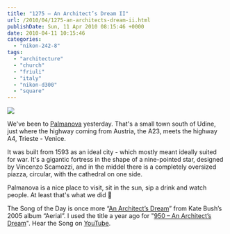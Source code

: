 ```yaml
---
title: "1275 – An Architect’s Dream II"
url: /2010/04/1275-an-architects-dream-ii.html
publishDate: Sun, 11 Apr 2010 08:15:46 +0000
date: 2010-04-11 10:15:46
categories: 
  - "nikon-242-8"
tags: 
  - "architecture"
  - "church"
  - "friuli"
  - "italy"
  - "nikon-d300"
  - "square"
---
```

<a target="_blank" href="https://d25zfm9zpd7gm5.cloudfront.net/1200x1200/2010/20100410_153903_ps.jpg"><img src="https://d25zfm9zpd7gm5.cloudfront.net/0600x0600/2010/20100410_153903_ps.jpg" /></a>

We've been to <a target="_blank" href="http://en.wikipedia.org/wiki/Palmanova">Palmanova</a> yesterday. That's a small town south of Udine, just where the highway coming from Austria, the A23, meets the highway A4, Trieste - Venice.

It was built from 1593 as an ideal city - which mostly meant ideally suited for war. It's a gigantic fortress in the shape of a nine-pointed star, designed by Vincenzo Scamozzi, and in the middel there is a completely oversized piazza, circular, with the cathedral on one side.

Palmanova is a nice place to visit, sit in the sun, sip a drink and watch people. At least that's what we did 🙂

 The Song of the Day is once more “<a target="_blank" href="http://www.lyricsmode.com/lyrics/k/kate_bush/an_architects_dream.html">An Architect’s Dream</a>” from Kate Bush’s 2005 album “Aerial”. I used the title a year ago for "<a target="_blank" href="/2009/05/950-architects-dream.html">950 – An Architect’s Dream</a>". Hear the Song on <a target="_blank" href="http://www.youtube.com/watch?v=JTQuXr0pDuw">YouTube</a>. 

